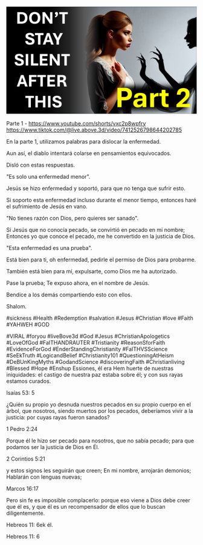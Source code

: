 ![Video cover image](../cover.jpg "cover photo")

Parte 1 - https://www.youtube.com/shorts/vxc2p8wpfry
https://www.tiktok.com/@live.above.3d/video/7412526798644202785

En la parte 1, utilizamos palabras para dislocar la enfermedad.

Aun así, el diablo intentará colarse en pensamientos equivocados.

Disló con estas respuestas.

"Es solo una enfermedad menor".

Jesús se hizo enfermedad y soportó, para que no tenga que sufrir esto.

Si soporto esta enfermedad incluso durante el menor tiempo, entonces haré el sufrimiento de Jesús en vano.

"No tienes razón con Dios, pero quieres ser sanado".

Si Jesús que no conocía pecado, se convirtió en pecado en mi nombre; Entonces yo que conoce el pecado, me he convertido en la justicia de Dios.

"Esta enfermedad es una prueba".

Está bien para ti, oh enfermedad, pedirle el permiso de Dios para probarme.

También está bien para mí, expulsarte, como Dios me ha autorizado.

Pase la prueba; Te expuso ahora, en el nombre de Jesús.

Bendice a los demás compartiendo esto con ellos.

Shalom.


#sickness #Health #Redemption #salvation #Jesus #Christian #love #Faith #YAHWEH #GOD

#VIRAL #foryou #liveBove3d #God #Jesus #ChristianApologetics #LoveOfGod #FaITHANDRAUTER #Tristianity #ReasonSforFaith #EvidenceForGod #EnderStandingChristianity #FaITHVSScience #SeEkTruth #LogicandBelief #Christianity101 #QuestioningAtHeism #DeBUnKingMyths #GodandScience #discoveringFaith #Christianliving #Blessed #Hope #Enshup Essiones, él era Hem huerte de nuestras iniquidades: el castigo de nuestra paz estaba sobre él; y con sus rayas estamos curados.


Isaías 53: 5

¿Quién su propio yo desnuda nuestros pecados en su propio cuerpo en el árbol, que nosotros, siendo muertos por los pecados, deberíamos vivir a la justicia: por cuyas rayas fueron sanados?

1 Pedro 2:24

Porque él le hizo ser pecado para nosotros, que no sabía pecado; para que podamos ser la justicia de Dios en Él.

2 Corintios 5:21

y estos signos les seguirán que creen; En mi nombre, arrojarán demonios; Hablarán con lenguas nuevas;

Marcos 16:17

Pero sin fe es imposible complacerlo: porque eso viene a Dios debe creer que él es, y que él es un recompensador de ellos que lo buscan diligentemente.

Hebreos 11: 6ek él.

Hebreos 11: 6

